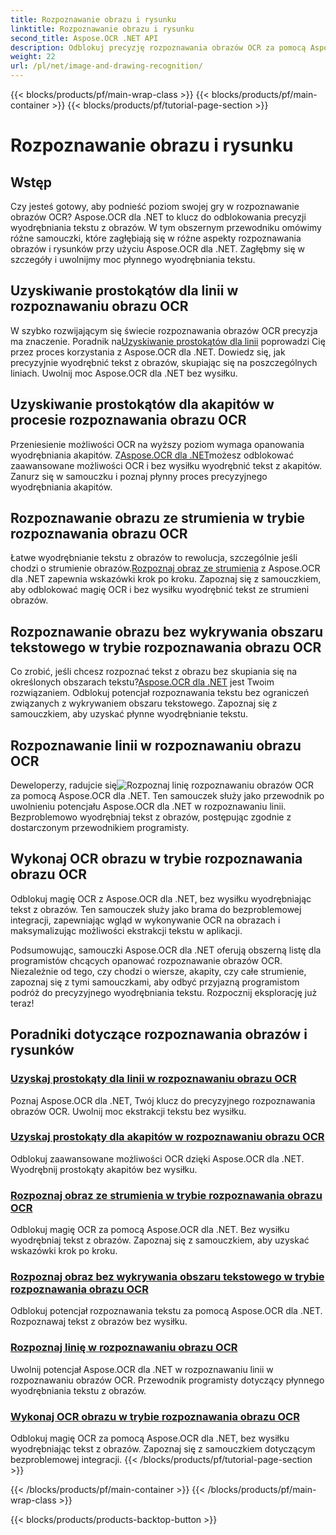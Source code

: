 ```yaml
---
title: Rozpoznawanie obrazu i rysunku
linktitle: Rozpoznawanie obrazu i rysunku
second_title: Aspose.OCR .NET API
description: Odblokuj precyzję rozpoznawania obrazów OCR za pomocą Aspose.OCR dla .NET. Bez wysiłku wyodrębniaj tekst z obrazów, niezależnie od tego, czy są to linie, akapity, czy całe strumienie.
weight: 22
url: /pl/net/image-and-drawing-recognition/
---
```


{{< blocks/products/pf/main-wrap-class >}}
{{< blocks/products/pf/main-container >}}
{{< blocks/products/pf/tutorial-page-section >}}

# Rozpoznawanie obrazu i rysunku

## Wstęp

Czy jesteś gotowy, aby podnieść poziom swojej gry w rozpoznawanie obrazów OCR? Aspose.OCR dla .NET to klucz do odblokowania precyzji wyodrębniania tekstu z obrazów. W tym obszernym przewodniku omówimy różne samouczki, które zagłębiają się w różne aspekty rozpoznawania obrazów i rysunków przy użyciu Aspose.OCR dla .NET. Zagłębmy się w szczegóły i uwolnijmy moc płynnego wyodrębniania tekstu.

## Uzyskiwanie prostokątów dla linii w rozpoznawaniu obrazu OCR

 W szybko rozwijającym się świecie rozpoznawania obrazów OCR precyzja ma znaczenie. Poradnik na[Uzyskiwanie prostokątów dla linii](./get-rectangles-for-lines/) poprowadzi Cię przez proces korzystania z Aspose.OCR dla .NET. Dowiedz się, jak precyzyjnie wyodrębnić tekst z obrazów, skupiając się na poszczególnych liniach. Uwolnij moc Aspose.OCR dla .NET bez wysiłku.

## Uzyskiwanie prostokątów dla akapitów w procesie rozpoznawania obrazu OCR

 Przeniesienie możliwości OCR na wyższy poziom wymaga opanowania wyodrębniania akapitów. Z[Aspose.OCR dla .NET](./get-rectangles-for-paragraphs/)możesz odblokować zaawansowane możliwości OCR i bez wysiłku wyodrębnić tekst z akapitów. Zanurz się w samouczku i poznaj płynny proces precyzyjnego wyodrębniania akapitów.

## Rozpoznawanie obrazu ze strumienia w trybie rozpoznawania obrazu OCR

 Łatwe wyodrębnianie tekstu z obrazów to rewolucja, szczególnie jeśli chodzi o strumienie obrazów.[Rozpoznaj obraz ze strumienia](./recognize-image-from-stream/) z Aspose.OCR dla .NET zapewnia wskazówki krok po kroku. Zapoznaj się z samouczkiem, aby odblokować magię OCR i bez wysiłku wyodrębnić tekst ze strumieni obrazów.

## Rozpoznawanie obrazu bez wykrywania obszaru tekstowego w trybie rozpoznawania obrazu OCR

 Co zrobić, jeśli chcesz rozpoznać tekst z obrazu bez skupiania się na określonych obszarach tekstu?[Aspose.OCR dla .NET](./recognize-image-without-text-area-detection/) jest Twoim rozwiązaniem. Odblokuj potencjał rozpoznawania tekstu bez ograniczeń związanych z wykrywaniem obszaru tekstowego. Zapoznaj się z samouczkiem, aby uzyskać płynne wyodrębnianie tekstu.

## Rozpoznawanie linii w rozpoznawaniu obrazu OCR

 Deweloperzy, radujcie się![Rozpoznaj linię](./recognize-line/) rozpoznawaniu obrazów OCR za pomocą Aspose.OCR dla .NET. Ten samouczek służy jako przewodnik po uwolnieniu potencjału Aspose.OCR dla .NET w rozpoznawaniu linii. Bezproblemowo wyodrębniaj tekst z obrazów, postępując zgodnie z dostarczonym przewodnikiem programisty.

## Wykonaj OCR obrazu w trybie rozpoznawania obrazu OCR
Odblokuj magię OCR z Aspose.OCR dla .NET, bez wysiłku wyodrębniając tekst z obrazów. Ten samouczek służy jako brama do bezproblemowej integracji, zapewniając wgląd w wykonywanie OCR na obrazach i maksymalizując możliwości ekstrakcji tekstu w aplikacji.

Podsumowując, samouczki Aspose.OCR dla .NET oferują obszerną listę dla programistów chcących opanować rozpoznawanie obrazów OCR. Niezależnie od tego, czy chodzi o wiersze, akapity, czy całe strumienie, zapoznaj się z tymi samouczkami, aby odbyć przyjazną programistom podróż do precyzyjnego wyodrębniania tekstu. Rozpocznij eksplorację już teraz!
## Poradniki dotyczące rozpoznawania obrazów i rysunków
### [Uzyskaj prostokąty dla linii w rozpoznawaniu obrazu OCR](./get-rectangles-for-lines/)
Poznaj Aspose.OCR dla .NET, Twój klucz do precyzyjnego rozpoznawania obrazów OCR. Uwolnij moc ekstrakcji tekstu bez wysiłku.
### [Uzyskaj prostokąty dla akapitów w rozpoznawaniu obrazu OCR](./get-rectangles-for-paragraphs/)
Odblokuj zaawansowane możliwości OCR dzięki Aspose.OCR dla .NET. Wyodrębnij prostokąty akapitów bez wysiłku.
### [Rozpoznaj obraz ze strumienia w trybie rozpoznawania obrazu OCR](./recognize-image-from-stream/)
Odblokuj magię OCR za pomocą Aspose.OCR dla .NET. Bez wysiłku wyodrębniaj tekst z obrazów. Zapoznaj się z samouczkiem, aby uzyskać wskazówki krok po kroku.
### [Rozpoznaj obraz bez wykrywania obszaru tekstowego w trybie rozpoznawania obrazu OCR](./recognize-image-without-text-area-detection/)
Odblokuj potencjał rozpoznawania tekstu za pomocą Aspose.OCR dla .NET. Rozpoznawaj tekst z obrazów bez wysiłku.
### [Rozpoznaj linię w rozpoznawaniu obrazu OCR](./recognize-line/)
Uwolnij potencjał Aspose.OCR dla .NET w rozpoznawaniu linii w rozpoznawaniu obrazów OCR. Przewodnik programisty dotyczący płynnego wyodrębniania tekstu z obrazów.
### [Wykonaj OCR obrazu w trybie rozpoznawania obrazu OCR](./perform-ocr-on-image/)
Odblokuj magię OCR za pomocą Aspose.OCR dla .NET, bez wysiłku wyodrębniając tekst z obrazów. Zapoznaj się z samouczkiem dotyczącym bezproblemowej integracji.
{{< /blocks/products/pf/tutorial-page-section >}}

{{< /blocks/products/pf/main-container >}}
{{< /blocks/products/pf/main-wrap-class >}}

{{< blocks/products/products-backtop-button >}}
